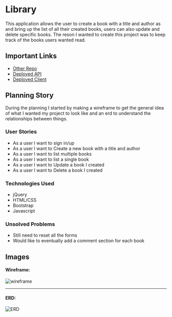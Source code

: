 # Library

This application allows the user to create a book with a title and author as and bring up the list of all their created books, users can also update and delete specific books. The reson I wanted to create this project was to keep track of the books users wanted read.

## Important Links

- [Other Repo](https://github.com/ruizdotcom/bookapi)
- [Deployed API](https://salty-ridge-00839.herokuapp.com/)
- [Deployed Client](https://ruizdotcom.github.io/booksclient/)

## Planning Story

During the planning I started by making a wireframe to get the general idea of what I wanted my project to look like and an erd to understand the relationships between things. 

### User Stories

- As a user I want to sign in/up
- As a user I want to Create a new book with a title and author
- As a user I want to list multiple books
- As a user I want to list a single book
- As a user I want to Update a book I created
- As a user I want to Delete a book I created

### Technologies Used

- jQuery
- HTML/CSS
- Bootstrap
- Javascript

### Unsolved Problems

- Still need to reset all the forms
- Would like to eventually add a comment section for each book

## Images

#### Wireframe:
![wireframe](https://media.git.generalassemb.ly/user/31159/files/9444cc80-27b6-11eb-9176-f93ddb6adf31)


---

#### ERD:
![ERD](https://media.git.generalassemb.ly/user/31159/files/695a7880-27b6-11eb-95a6-a2db21fd7814)

